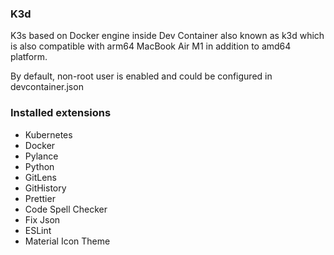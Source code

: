 ### K3d

K3s based on Docker engine inside Dev Container also known as k3d which is also compatible with arm64 MacBook Air M1 in addition to amd64 platform.

By default, non-root user is enabled and could be configured in devcontainer.json

### Installed extensions

- Kubernetes
- Docker
- Pylance
- Python
- GitLens
- GitHistory
- Prettier
- Code Spell Checker
- Fix Json
- ESLint
- Material Icon Theme
